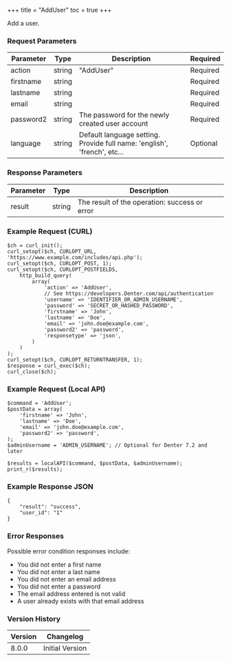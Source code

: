 +++
title = "AddUser"
toc = true
+++

Add a user.

### Request Parameters

| Parameter | Type | Description | Required |
| --------- | ---- | ----------- | -------- |
| action | string | "AddUser" | Required |
| firstname | string |  | Required |
| lastname | string |  | Required |
| email | string |  | Required |
| password2 | string | The password for the newly created user account | Required |
| language | string | Default language setting. Provide full name: 'english', 'french', etc... | Optional |

### Response Parameters

| Parameter | Type | Description |
| --------- | ---- | ----------- |
| result | string | The result of the operation: success or error |


### Example Request (CURL)

```
$ch = curl_init();
curl_setopt($ch, CURLOPT_URL, 'https://www.example.com/includes/api.php');
curl_setopt($ch, CURLOPT_POST, 1);
curl_setopt($ch, CURLOPT_POSTFIELDS,
    http_build_query(
        array(
            'action' => 'AddUser',
            // See https://developers.Denter.com/api/authentication
            'username' => 'IDENTIFIER_OR_ADMIN_USERNAME',
            'password' => 'SECRET_OR_HASHED_PASSWORD',
            'firstname' => 'John',
            'lastname' => 'Doe',
            'email' => 'john.doe@example.com',
            'password2' => 'password',
            'responsetype' => 'json',
        )
    )
);
curl_setopt($ch, CURLOPT_RETURNTRANSFER, 1);
$response = curl_exec($ch);
curl_close($ch);
```


### Example Request (Local API)

```
$command = 'AddUser';
$postData = array(
    'firstname' => 'John',
    'lastname' => 'Doe',
    'email' => 'john.doe@example.com',
    'password2' => 'password',
);
$adminUsername = 'ADMIN_USERNAME'; // Optional for Denter 7.2 and later

$results = localAPI($command, $postData, $adminUsername);
print_r($results);
```


### Example Response JSON

```
{
    "result": "success",
    "user_id": "1"
}
```


### Error Responses

Possible error condition responses include:

* You did not enter a first name
* You did not enter a last name
* You did not enter an email address
* You did not enter a password
* The email address entered is not valid
* A user already exists with that email address


### Version History

| Version | Changelog |
| ------- | --------- |
| 8.0.0 | Initial Version |
